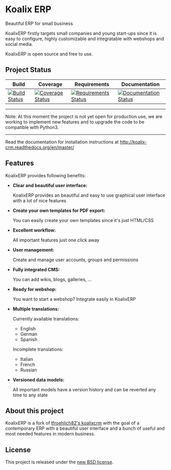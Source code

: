 Koalix ERP
==========

Beautiful ERP for small business

KoalixERP firstly targets small companies and young start-ups since it is easy to configure, highly customizable and integratable with webshops and social media.

KoalixERP is open source and free to use.

## Project Status

Build | Coverage | Requirements | Documentation
------|----------|--------------|--------------
[![Build Status](https://travis-ci.org/Swappsco/koalixerp.svg)](https://travis-ci.org/Swappsco/koalixerp.svg) | [![Coverage Status](https://coveralls.io/repos/Swappsco/koalixerp/badge.svg?branch=master&service=github)](https://coveralls.io/github/Swappsco/koalixerp?branch=master) | [![Requirements Status](https://requires.io/github/Swappsco/koalixerp/requirements.svg?branch=master)](https://requires.io/github/Swappsco/koalixerp/requirements/?branch=master) | [![Documentation Status](https://readthedocs.org/projects/koalix-erp/badge/?version=latest)](http://koalix-erp.readthedocs.org/en/latest/?badge=latest)
*****************************************************
Note:
At this moment the project is not yet open for
production use, we are working to implement new
features and to upgrade the code to be compatible with
Python3.
*****************************************************

Read the documentation for installation instructions at http://koalix-crm.readthedocs.org/en/master/

## Features

KoalixERP provides following benefits:

-   **Clear and beautiful user interface:**

    KoalixERP provides an beautiful and easy to use graphical user interface with a lot of nice features

-   **Create your own templates for PDF export:**

    You can easily create your own templates since it's just HTML/CSS

-   **Excellent workflow:**

    All important features just one click away

-   **User management:**

    Create and manage user accounts, groups and permissions

-   **Fully integrated CMS:**

    You can add wikis, blogs, galleries, ...

-   **Ready for webshop:**

    You want to start a webshop? Integrate easily in KoalixERP

-   **Multiple translations:**

    Currently available translations:

    *   English
    *   German
    *   Spanish

    Incomplete translations:

    *   Italian
    *   French
    *   Russian

-   **Versioned data models:**

    All important models have a version history and can be reverted any time to any state

## About this project
KoalixERP is a fork of [tfroehlich82's koalixcrm](https://github.com/tfroehlich82/koalixcrm) with the goal of a contemporary ERP with a beautiful user interface and a bunch of useful and most needed features in modern business.

## License
This project is released under the [new BSD license](LICENSE).
